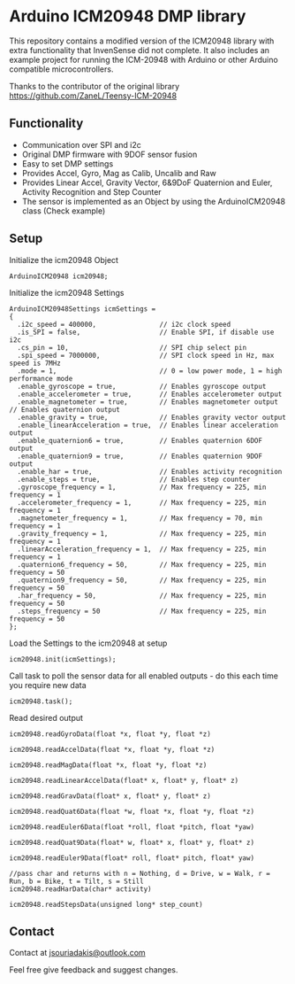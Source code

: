 Arduino ICM20948 DMP library
======================
This repository contains a modified version of the ICM20948 library with extra functionality that InvenSense did not complete. It also includes an example project for running the ICM-20948 with Arduino or other Arduino compatible microcontrollers.

Thanks to the contributor of the original library https://github.com/ZaneL/Teensy-ICM-20948

## Functionality

* Communication over SPI and i2c
* Original DMP firmware with 9DOF sensor fusion
* Easy to set DMP settings
* Provides Accel, Gyro, Mag as Calib, Uncalib and Raw 
* Provides Linear Accel, Gravity Vector, 6&9DoF Quaternion and Euler, Activity Recognition and Step Counter
* The sensor is implemented as an Object by using the ArduinoICM20948 class (Check example)

## Setup

Initialize the icm20948 Object
```
ArduinoICM20948 icm20948;
```

Initialize the icm20948 Settings
```
ArduinoICM20948Settings icmSettings =
{
  .i2c_speed = 400000,                // i2c clock speed
  .is_SPI = false,                    // Enable SPI, if disable use i2c
  .cs_pin = 10,                       // SPI chip select pin
  .spi_speed = 7000000,               // SPI clock speed in Hz, max speed is 7MHz
  .mode = 1,                          // 0 = low power mode, 1 = high performance mode
  .enable_gyroscope = true,           // Enables gyroscope output
  .enable_accelerometer = true,       // Enables accelerometer output
  .enable_magnetometer = true,        // Enables magnetometer output // Enables quaternion output
  .enable_gravity = true,             // Enables gravity vector output
  .enable_linearAcceleration = true,  // Enables linear acceleration output
  .enable_quaternion6 = true,         // Enables quaternion 6DOF output
  .enable_quaternion9 = true,         // Enables quaternion 9DOF output
  .enable_har = true,                 // Enables activity recognition
  .enable_steps = true,               // Enables step counter
  .gyroscope_frequency = 1,           // Max frequency = 225, min frequency = 1
  .accelerometer_frequency = 1,       // Max frequency = 225, min frequency = 1
  .magnetometer_frequency = 1,        // Max frequency = 70, min frequency = 1 
  .gravity_frequency = 1,             // Max frequency = 225, min frequency = 1
  .linearAcceleration_frequency = 1,  // Max frequency = 225, min frequency = 1
  .quaternion6_frequency = 50,        // Max frequency = 225, min frequency = 50
  .quaternion9_frequency = 50,        // Max frequency = 225, min frequency = 50
  .har_frequency = 50,                // Max frequency = 225, min frequency = 50
  .steps_frequency = 50               // Max frequency = 225, min frequency = 50  
};
```

Load the Settings to the icm20948 at setup
```
icm20948.init(icmSettings);
```

Call task to poll the sensor data for all enabled outputs - do this each time you require new data
```
icm20948.task();
```

Read desired output
```
icm20948.readGyroData(float *x, float *y, float *z)

icm20948.readAccelData(float *x, float *y, float *z)

icm20948.readMagData(float *x, float *y, float *z)

icm20948.readLinearAccelData(float* x, float* y, float* z)

icm20948.readGravData(float* x, float* y, float* z)

icm20948.readQuat6Data(float *w, float *x, float *y, float *z)

icm20948.readEuler6Data(float *roll, float *pitch, float *yaw)

icm20948.readQuat9Data(float* w, float* x, float* y, float* z)

icm20948.readEuler9Data(float* roll, float* pitch, float* yaw)

//pass char and returns with n = Nothing, d = Drive, w = Walk, r = Run, b = Bike, t = Tilt, s = Still
icm20948.readHarData(char* activity)

icm20948.readStepsData(unsigned long* step_count)
```

## Contact

Contact at jsouriadakis@outlook.com

Feel free give feedback and suggest changes.
